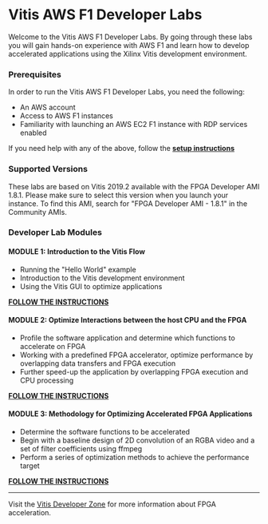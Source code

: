 # Vitis AWS F1 Developer Labs


Welcome to the Vitis AWS F1 Developer Labs. By going through these labs you will gain hands-on experience with AWS F1 and learn how to develop accelerated applications using the Xilinx Vitis development environment.

### Prerequisites

In order to run the Vitis AWS F1 Developer Labs, you need the following:
* An AWS account
* Access to AWS F1 instances
* Familiarity with launching an AWS EC2 F1 instance with RDP services enabled

If you need help with any of the above, follow the [**setup instructions**](./setup/instructions.md)

### Supported Versions

These labs are based on Vitis 2019.2 available with the FPGA Developer AMI 1.8.1. Please make sure to select this version when you launch your instance. To find this AMI, search for "FPGA Developer AMI - 1.8.1" in the Community AMIs.

### Developer Lab Modules

#### MODULE 1: Introduction to the Vitis Flow
* Running the "Hello World" example
* Introduction to the Vitis development environment
* Using the Vitis GUI to optimize applications

[**FOLLOW THE INSTRUCTIONS**](./modules/module_01/README.md)

#### MODULE 2: Optimize Interactions between the host CPU and the FPGA
* Profile the software application and determine which functions to accelerate on FPGA
* Working with a predefined FPGA accelerator, optimize performance by overlapping data transfers and FPGA execution
* Further speed-up the application by overlapping FPGA execution and CPU processing

[**FOLLOW THE INSTRUCTIONS**](./modules/module_02/README.md)

#### MODULE 3: Methodology for Optimizing Accelerated FPGA Applications
* Determine the software functions to be accelerated
* Begin with a baseline design of 2D convolution of an RGBA video and a set of filter coefficients using ffmpeg
* Perform a series of optimization methods to achieve the performance target

[**FOLLOW THE INSTRUCTIONS**](./modules/module_03/README.md) 

---------------------------------------

Visit the [Vitis Developer Zone](https://www.xilinx.com/products/design-tools/software-zone/vitis.html) for more information about FPGA acceleration.
